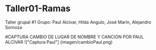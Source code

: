 # Taller01-Ramas
Taller grupal #1 Grupo: Paul Alcívar, Hilda Angulo, José Marín, Alejandro Sornoza

#CAPTURA CAMBIO DE LUGAR DE NOMBRE Y CANCION POR PAUL ALCIVAR
!["Captura Paul"] (imagen/cambioPaul.png)